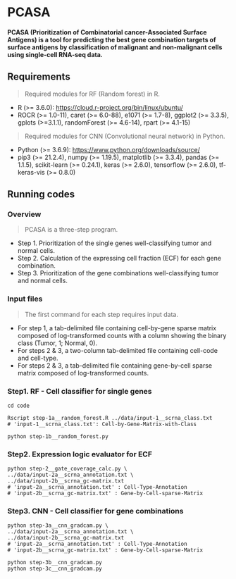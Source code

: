 # PCASA
#### PCASA (Prioritization of Combinatorial cancer-Associated Surface Antigens) is a tool for predicting the best gene combination targets of surface antigens by classification of malignant and non-malignant cells using single-cell RNA-seq data.

## Requirements
> Required modules for RF (Random forest) in R.

* R (>= 3.6.0): https://cloud.r-project.org/bin/linux/ubuntu/
* ROCR (>= 1.0-11), caret (>= 6.0-88), e1071 (>= 1.7-8), ggplot2 (>= 3.3.5), gplots (>=3.1.1), randomForest (>= 4.6-14), rpart (>= 4.1-15)

> Required modules for CNN (Convolutional neural network) in Python.

* Python (>= 3.6.9): https://www.python.org/downloads/source/
* pip3 (>= 21.2.4), numpy (>= 1.19.5), matplotlib (>= 3.3.4), pandas (>= 1.1.5), scikit-learn (>= 0.24.1), keras (>= 2.6.0), tensorflow (>= 2.6.0), tf-keras-vis (>= 0.8.0)

## Running codes
### Overview
> PCASA is a three-step program.
* Step 1. Prioritization of the single genes well-classifying tumor and normal cells.
* Step 2. Calculation of the expressing cell fraction (ECF) for each gene combination.
* Step 3. Prioritization of the gene combinations well-classifying tumor and normal cells.

### Input files
> The first command for each step requires input data.
* For step 1, a tab-delimited file containing cell-by-gene sparse matrix composed of log-transformed counts with a column showing the binary class (Tumor, 1; Normal, 0).
* For steps 2 & 3, a two-column tab-delimited file containing cell-code and cell-type.
* For steps 2 & 3, a tab-delimited file containing gene-by-cell sparse matrix composed of log-transformed counts.

### Step1. RF - Cell classifier for single genes
```
cd code

Rscript step-1a__random_forest.R ../data/input-1__scrna_class.txt
# 'input-1__scrna_class.txt': Cell-by-Gene-Matrix-with-Class

python step-1b__random_forest.py
```
### Step2. Expression logic evaluator for ECF
```
python step-2__gate_coverage_calc.py \
../data/input-2a__scrna_annotation.txt \
../data/input-2b__scrna_gc-matrix.txt
# 'input-2a__scrna_annotation.txt' : Cell-Type-Annotation
# 'input-2b__scrna_gc-matrix.txt' : Gene-by-Cell-sparse-Matrix
```
### Step3. CNN - Cell classifier for gene combinations
```
python step-3a__cnn_gradcam.py \
../data/input-2a__scrna_annotation.txt \
../data/input-2b__scrna_gc-matrix.txt
# 'input-2a__scrna_annotation.txt' : Cell-Type-Annotation
# 'input-2b__scrna_gc-matrix.txt' : Gene-by-Cell-sparse-Matrix

python step-3b__cnn_gradcam.py
python step-3c__cnn_gradcam.py
```

